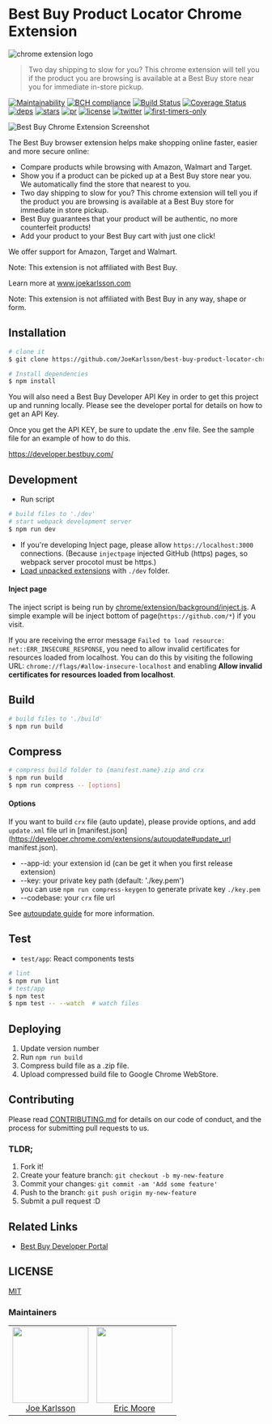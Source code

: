 # Best Buy Product Locator Chrome Extension

![chrome extension  logo](https://user-images.githubusercontent.com/4650739/50406736-b5017480-078f-11e9-9279-104216b4588a.png)

> Two day shipping to slow for you? This chrome extension will tell you if the product you are browsing is available at a Best Buy store near you for immediate in-store pickup.

[![Maintainability](https://api.codeclimate.com/v1/badges/5c4528a150a453a05d2e/maintainability)](https://codeclimate.com/github/JoeKarlsson/best-buy-product-locator-chrome-extension/maintainability)
[![BCH compliance](https://bettercodehub.com/edge/badge/JoeKarlsson/best-buy-product-locator-chrome-extension?branch=master)](https://bettercodehub.com/)
[![Build Status](https://travis-ci.org/JoeKarlsson/best-buy-product-locator-chrome-extension.svg?branch=master)](https://travis-ci.org/JoeKarlsson/best-buy-product-locator-chrome-extension)
[![Coverage Status](https://coveralls.io/repos/github/JoeKarlsson/best-buy-product-locator-chrome-extension/badge.svg?branch=master)](https://coveralls.io/github/JoeKarlsson/best-buy-product-locator-chrome-extension?branch=master)
[![deps][deps]][deps-url]
[![stars][stars]][stars-url]
[![pr][pr]][pr-url]
[![license][license]][license-url]
[![twitter][twitter]][twitter-url]
[![first-timers-only](http://img.shields.io/badge/first--timers--only-friendly-blue.svg?style=flat-square)](http://www.firsttimersonly.com/)

![Best Buy Chrome Extension Screenshot](https://user-images.githubusercontent.com/4650739/50406618-81bde600-078d-11e9-8547-e166327ca64f.jpg)

The Best Buy browser extension helps make shopping online faster, easier and more secure online:

- Compare products while browsing with Amazon, Walmart and Target.
- Show you if a product can be picked up at a Best Buy store near you. We automatically find the store that nearest to you.
- Two day shipping to slow for you? This chrome extension will tell you if the product you are browsing is available at a Best Buy store for immediate in store pickup.
- Best Buy guarantees that your product will be authentic, no more counterfeit products!
- Add your product to your Best Buy cart with just one click!

We offer support for Amazon, Target and Walmart.

Note: This extension is not affiliated with Best Buy.

Learn more at www.joekarlsson.com

Note: This extension is not affiliated with Best Buy in any way, shape or form.

## Installation

```bash
# clone it
$ git clone https://github.com/JoeKarlsson/best-buy-product-locator-chrome-extension.git

# Install dependencies
$ npm install
```

You will also need a Best Buy Developer API Key in order to get this project up and running locally. Please see the developer portal for details on how to get an API Key.

Once you get the API KEY, be sure to update the .env file. See the sample file for an example of how to do this.

https://developer.bestbuy.com/

## Development

- Run script

```bash
# build files to './dev'
# start webpack development server
$ npm run dev
```

- If you're developing Inject page, please allow `https://localhost:3000` connections. (Because `injectpage` injected GitHub (https) pages, so webpack server procotol must be https.)
- [Load unpacked extensions](https://developer.chrome.com/extensions/getstarted#unpacked) with `./dev` folder.

#### Inject page

The inject script is being run by [chrome/extension/background/inject.js](chrome/extension/background/inject.js). A simple example will be inject bottom of page(`https://github.com/*`) if you visit.

If you are receiving the error message `Failed to load resource: net::ERR_INSECURE_RESPONSE`, you need to allow invalid certificates for resources loaded from localhost. You can do this by visiting the following URL: `chrome://flags/#allow-insecure-localhost` and enabling **Allow invalid certificates for resources loaded from localhost**.

## Build

```bash
# build files to './build'
$ npm run build
```

## Compress

```bash
# compress build folder to {manifest.name}.zip and crx
$ npm run build
$ npm run compress -- [options]
```

#### Options

If you want to build `crx` file (auto update), please provide options, and add `update.xml` file url in [manifest.json](https://developer.chrome.com/extensions/autoupdate#update_url manifest.json).

- --app-id: your extension id (can be get it when you first release extension)
- --key: your private key path (default: './key.pem')  
  you can use `npm run compress-keygen` to generate private key `./key.pem`
- --codebase: your `crx` file url

See [autoupdate guide](https://developer.chrome.com/extensions/autoupdate) for more information.

## Test

- `test/app`: React components tests

```bash
# lint
$ npm run lint
# test/app
$ npm test
$ npm test -- --watch  # watch files
```

## Deploying

1. Update version number
1. Run `npm run build`
1. Compress build file as a .zip file.
1. Upload compressed build file to Google Chrome WebStore.

## Contributing

Please read [CONTRIBUTING.md](https://github.com/JoeKarlsson/best-buy-product-locator-chrome-extension/blob/master/CONTRIBUTING.md) for details on our code of conduct, and the process for submitting pull requests to us.

### TLDR;

1. Fork it!
1. Create your feature branch: `git checkout -b my-new-feature`
1. Commit your changes: `git commit -am 'Add some feature'`
1. Push to the branch: `git push origin my-new-feature`
1. Submit a pull request :D

## Related Links

- [Best Buy Developer Portal](https://developer.bestbuy.com/)

## LICENSE

[MIT](LICENSE)

### Maintainers

<table>
  <tbody>
    <tr>
      <td align="center">
        <img width="150 height="150"
        src="https://avatars.githubusercontent.com/JoeKarlsson?v=3">
        <br />
        <a href="https://github.com/JoeKarlsson">Joe Karlsson</a>
      </td>
			<td align="center">
        <img width="150 height="150"
        src="https://avatars.githubusercontent.com/itsmoops?v=3">
        <br />
        <a href="https://github.com/itsmoops">Eric Moore</a>
      </td>
    <tr>
  <tbody>
</table>

[deps]: https://david-dm.org/JoeKarlsson/best-buy-product-locator-chrome-extension/status.svg
[deps-url]: https://david-dm.org/JoeKarlsson/best-buy-product-locator-chrome-extension
[pr]: https://img.shields.io/badge/PRs-welcome-brightgreen.svg
[pr-url]: CONTRIBUTING.md
[stars]: https://img.shields.io/github/stars/JoeKarlsson/best-buy-product-locator-chrome-extension.svg?style=flat-square
[stars-url]: https://github.com/JoeKarlsson/best-buy-product-locator-chrome-extension/stargazers
[license]: https://img.shields.io/github/license/JoeKarlsson/best-buy-product-locator-chrome-extension.svg
[license-url]: https://github.com/JoeKarlsson/best-buy-product-locator-chrome-extension/blob/develop/LICENSE
[twitter]: https://img.shields.io/twitter/url/https/github.com/JoeKarlsson/best-buy-product-locator-chrome-extension.svg?style=social&style=flat-square
[twitter-url]: https://twitter.com/intent/tweet?text=Wow:&url=https%3A%2F%2Fgithub.com%2FJoeKarlsson%2Fbest-buy-product-locator-chrome-extension

